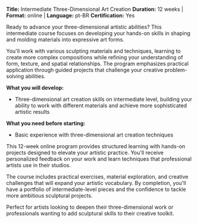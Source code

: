 **Title:** Intermediate Three-Dimensional Art Creation
**Duration:** 12 weeks | **Format:** online | **Language:** pt-BR
**Certification:** Yes

Ready to advance your three-dimensional artistic abilities? This intermediate course focuses on developing your hands-on skills in shaping and molding materials into expressive art forms.

You'll work with various sculpting materials and techniques, learning to create more complex compositions while refining your understanding of form, texture, and spatial relationships. The program emphasizes practical application through guided projects that challenge your creative problem-solving abilities.

**What you will develop:**
- Three-dimensional art creation skills on intermediate level, building your ability to work with different materials and achieve more sophisticated artistic results

**What you need before starting:**
- Basic experience with three-dimensional art creation techniques

This 12-week online program provides structured learning with hands-on projects designed to elevate your artistic practice. You'll receive personalized feedback on your work and learn techniques that professional artists use in their studios.

The course includes practical exercises, material exploration, and creative challenges that will expand your artistic vocabulary. By completion, you'll have a portfolio of intermediate-level pieces and the confidence to tackle more ambitious sculptural projects.

Perfect for artists looking to deepen their three-dimensional work or professionals wanting to add sculptural skills to their creative toolkit.